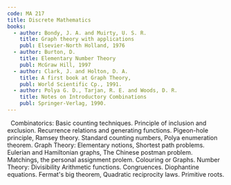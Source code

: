 ```yaml
---
code: MA 217
title: Discrete Mathematics  
books:
  - author: Bondy, J. A. and Muirty, U. S. R.
    title: Graph theory with applications
    publ: Elsevier-North Holland, 1976
  - author: Burton, D.
    title: Elementary Number Theory
    publ: McGraw Hill, 1997
  - author: Clark, J. and Holton, D. A.
    title: A first book at Graph Theory,
    publ: World Scientific Cp., 1991.
  - author: Polya G. D., Tarjan, R. E. and Woods, D. R.
    title: Notes on Introductory Combinations
    publ: Springer-Verlag, 1990.
---
```

 
Combinatorics: Basic counting techniques. Principle of inclusion and exclusion.
Recurrence relations and generating functions. Pigeon-hole principle, Ramsey
theory. Standard counting numbers, Polya enumeration theorem.
Graph Theory: Elementary notions, Shortest path problems. Eulerian and
Hamiltonian graphs, The Chinese postman problem. Matchings, the personal
assignment prolem. Colouring or Graphs.
Number Theory: Divisibility Arithmetic functions. Congruences. Diophantine
equations. Fermat's big theorem, Quadratic reciprocity laws. Primitive roots.
 
